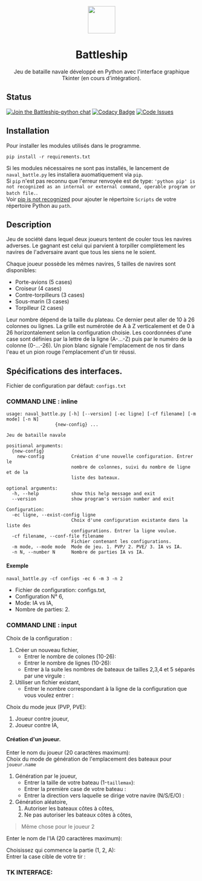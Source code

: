 <p align="center">
  <img src="http://icons.iconarchive.com/icons/everaldo/crystal-clear/128/App-battleship-boat-icon.png" width=72 height=72>

  <h1 align="center">Battleship</h1>

  <p align="center">
    Jeu de bataille navale développé en Python avec l'interface graphique Tkinter (en cours d'intégration).
  </p>
</p>

## Status
[![Join the Battleship-python chat](https://young-island-83658.herokuapp.com/badge.svg)](https://young-island-83658.herokuapp.com/)
[![Codacy Badge](https://api.codacy.com/project/badge/Grade/2cd632423fed43b3be7294659e4ab71e)](https://www.codacy.com/app/NicovincX2/Battleship?utm_source=github.com&utm_medium=referral&utm_content=NicovincX2/Battleship&utm_campaign=badger)
[![Code Issues](https://www.quantifiedcode.com/api/v1/project/471352311f004f6cba93c5be69076df7/badge.svg)](https://www.quantifiedcode.com/app/project/471352311f004f6cba93c5be69076df7)

## Installation
Pour installer les modules utilisés dans le programme. 
```
pip install -r requirements.txt
```  
Si les modules nécessaires ne sont pas installés, le lancement de ```naval_battle.py``` les installera auomatiquement via ```pip```.  
Si ```pip``` n'est pas reconnu que l'erreur renvoyée est de type: ```'python pip' is not recognized as an internal or external command, operable program or batch file.```.  
Voir [pip is not recognized](https://github.com/Langoor2/PokemonGo-Map-FAQ/wiki/%27python---pip%27-is-not-recognized-as-an-internal-or-external-command,-operable-program-or-batch-file) pour ajouter le répertoire ```Scripts``` de votre répertoire Python au ```path```.

## Description
Jeu de société dans lequel deux joueurs tentent de couler tous les navires adverses.
Le gagnant est celui qui parvient à torpiller complètement les navires de l'adversaire avant que tous les siens ne le soient.

Chaque joueur possède les mêmes navires, 5 tailles de navires sont disponibles:
 - Porte-avions (5 cases)
 - Croiseur (4 cases)
 - Contre-torpilleurs (3 cases)
 - Sous-marin (3 cases)
 - Torpilleur (2 cases)  

Leur nombre dépend de la taille du plateau. Ce dernier peut aller de 10 à 26 colonnes ou lignes.
La grille est numérotée de A à Z verticalement et de 0 à 26 horizontalement selon la configuration choisie.
Les coordonnées d'une case sont définies par la lettre de la ligne (A-...-Z) puis par le numéro de la colonne (0-...-26).
Un pion blanc signale l'emplacement de nos tir dans l'eau et un pion rouge l'emplacement d'un tir réussi.  

## Spécifications des interfaces.
Fichier de configuration par défaut: ```configs.txt```

### COMMAND LINE : inline
```
usage: naval_battle.py [-h] [--version] [-ec ligne] [-cf filename] [-m mode] [-n N]
                  {new-config} ...

Jeu de bataille navale

positional arguments:
  {new-config}
    new-config          Création d'une nouvelle configuration. Entrer le
                        nombre de colonnes, suivi du nombre de ligne et de la
                        liste des bateaux.

optional arguments:
  -h, --help            show this help message and exit
  --version             show program's version number and exit

Configuration:
  -ec ligne, --exist-config ligne
                        Choix d'une configuration existante dans la liste des
                        configurations. Entrer la ligne voulue.
  -cf filename, --conf-file filename
                        Fichier contenant les configurations.
  -m mode, --mode mode  Mode de jeu. 1. PVP/ 2. PVE/ 3. IA vs IA.
  -n N, --number N      Nombre de parties IA vs IA.
```

#### Exemple
``` 
naval_battle.py -cf configs -ec 6 -m 3 -n 2
```
 * Fichier de configuration: configs.txt, 
 * Configuration N° 6, 
 * Mode: IA vs IA,
 * Nombre de parties: 2.

### COMMAND LINE : input
Choix de la configuration :
 1. Créer un nouveau fichier,
    * Entrer le nombre de colones (10-26):
    * Entrer le nombre de lignes (10-26):
    * Entrer à la suite les nombres de bateaux de tailles 2,3,4 et 5 séparés par une virgule :
 2. Utiliser un fichier existant,
    * Entrer le nombre correspondant à la ligne de la configuration que vous voulez entrer :

Choix du mode jeux (PVP, PVE):
 1. Joueur contre joueur,
 2. Joueur contre IA,

#### Création d'un joueur.
Enter le nom du joueur (20 caractères maximum):  
Choix du mode de génération de l'emplacement des bateaux pour ```joueur.name```
 1. Génération par le joueur,
    * Entrer la taille de votre bateau (1-```taillemax```):
    * Entrer la première case de votre bateau :
    * Entrer la direction vers laquelle se dirige votre navire (N/S/E/O) :
 2. Génération aléatoire,
    1. Autoriser les bateaux côtes à côtes,
    2. Ne pas autoriser les bateaux côtes à côtes,

> Même chose pour le joueur 2

Enter le nom de l'IA (20 caractères maximum):

Choisissez qui commence la partie (1, 2, A):  
Entrer la case cible de votre tir :

### TK INTERFACE:
